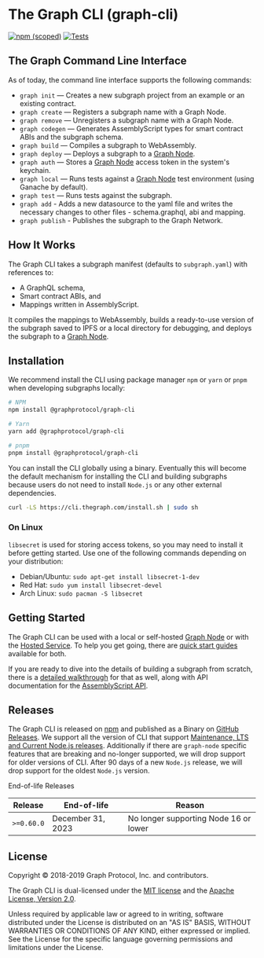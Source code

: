 # The Graph CLI (graph-cli)

[![npm (scoped)](https://img.shields.io/npm/v/@graphprotocol/graph-cli.svg?color=success)](https://www.npmjs.com/package/@graphprotocol/graph-cli)
[![Tests](https://github.com/graphprotocol/graph-cli/actions/workflows/ci.yml/badge.svg)](https://github.com/graphprotocol/graph-cli/actions/workflows/ci.yml)

## The Graph Command Line Interface

As of today, the command line interface supports the following commands:

- `graph init` — Creates a new subgraph project from an example or an existing contract.
- `graph create` — Registers a subgraph name with a Graph Node.
- `graph remove` — Unregisters a subgraph name with a Graph Node.
- `graph codegen` — Generates AssemblyScript types for smart contract ABIs and the subgraph schema.
- `graph build` — Compiles a subgraph to WebAssembly.
- `graph deploy` — Deploys a subgraph to a
  [Graph Node](https://github.com/graphprotocol/graph-node).
- `graph auth` — Stores a [Graph Node](https://github.com/graphprotocol/graph-node) access token in
  the system's keychain.
- `graph local` — Runs tests against a [Graph Node](https://github.com/graphprotocol/graph-node)
  test environment (using Ganache by default).
- `graph test` — Runs tests against the subgraph.
- `graph add` - Adds a new datasource to the yaml file and writes the necessary changes to other
  files - schema.graphql, abi and mapping.
- `graph publish` - Publishes the subgraph to the Graph Network.

## How It Works

The Graph CLI takes a subgraph manifest (defaults to `subgraph.yaml`) with references to:

- A GraphQL schema,
- Smart contract ABIs, and
- Mappings written in AssemblyScript.

It compiles the mappings to WebAssembly, builds a ready-to-use version of the subgraph saved to IPFS
or a local directory for debugging, and deploys the subgraph to a
[Graph Node](https://github.com/graphprotocol/graph-node).

## Installation

We recommend install the CLI using package manager `npm` or `yarn` or `pnpm` when developing
subgraphs locally:

```sh
# NPM
npm install @graphprotocol/graph-cli

# Yarn
yarn add @graphprotocol/graph-cli

# pnpm
pnpm install @graphprotocol/graph-cli
```

You can install the CLI globally using a binary. Eventually this will become the default mechanism
for installing the CLI and building subgraphs because users do not need to install `Node.js` or any
other external dependencies.

```sh
curl -LS https://cli.thegraph.com/install.sh | sudo sh
```

### On Linux

`libsecret` is used for storing access tokens, so you may need to install it before getting started.
Use one of the following commands depending on your distribution:

- Debian/Ubuntu: `sudo apt-get install libsecret-1-dev`
- Red Hat: `sudo yum install libsecret-devel`
- Arch Linux: `sudo pacman -S libsecret`

## Getting Started

The Graph CLI can be used with a local or self-hosted
[Graph Node](https://github.com/graphprotocol/graph-node) or with the
[Hosted Service](https://thegraph.com/explorer/). To help you get going, there are
[quick start guides](https://thegraph.com/docs/en/developer/quick-start/) available for both.

If you are ready to dive into the details of building a subgraph from scratch, there is a
[detailed walkthrough](https://thegraph.com/docs/en/developer/create-subgraph-hosted/) for that as
well, along with API documentation for the
[AssemblyScript API](https://thegraph.com/docs/en/developer/assemblyscript-api/).

## Releases

The Graph CLI is released on [npm](https://www.npmjs.com/package/@graphprotocol/graph-cli) and
published as a Binary on [GitHub Releases](https://github.com/graphprotocol/graph-tooling/releases).
We support all the version of CLI that support
[Maintenance, LTS and Current Node.js releases](https://github.com/nodejs/Release#release-schedule).
Additionally if there are `graph-node` specific features that are breaking and no-longer supported,
we will drop support for older versions of CLI. After 90 days of a new `Node.js` release, we will
drop support for the oldest `Node.js` version.

End-of-life Releases

| Release    | End-of-life       | Reason                                |
| ---------- | ----------------- | ------------------------------------- |
| `>=0.60.0` | December 31, 2023 | No longer supporting Node 16 or lower |

## License

Copyright &copy; 2018-2019 Graph Protocol, Inc. and contributors.

The Graph CLI is dual-licensed under the [MIT license](LICENSE-MIT) and the
[Apache License, Version 2.0](LICENSE-APACHE).

Unless required by applicable law or agreed to in writing, software distributed under the License is
distributed on an "AS IS" BASIS, WITHOUT WARRANTIES OR CONDITIONS OF ANY KIND, either expressed or
implied. See the License for the specific language governing permissions and limitations under the
License.
